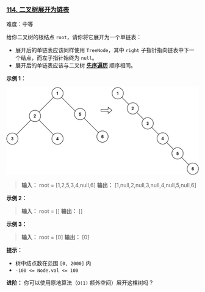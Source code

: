 ### [114\. 二叉树展开为链表](https://leetcode.cn/problems/flatten-binary-tree-to-linked-list/)

难度：中等

给你二叉树的根结点 `root`，请你将它展开为一个单链表：

- 展开后的单链表应该同样使用 `TreeNode`，其中 `right` 子指针指向链表中下一个结点，而左子指针始终为 `null`。
- 展开后的单链表应该与二叉树 [**先序遍历**](https://baike.baidu.com/item/%E5%85%88%E5%BA%8F%E9%81%8D%E5%8E%86/6442839?fr=aladdin) 顺序相同。

**示例 1：**

![](./assets/img/Question0114.jpg)

> **输入：** root = [1,2,5,3,4,null,6]
> **输出：** [1,null,2,null,3,null,4,null,5,null,6]

**示例 2：**

> **输入：** root = []
> **输出：** []

**示例 3：**

> **输入：** root = [0]
> **输出：** [0]

**提示：**

- 树中结点数在范围 `[0, 2000]` 内
- `-100 <= Node.val <= 100`

**进阶：** 你可以使用原地算法（`O(1)` 额外空间）展开这棵树吗？

